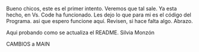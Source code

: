 Bueno chicos, este es el primer intento. Veremos que tal sale. Ya esta hecho, en Vs. Code ha funcionado. Les dejo lo que para mi es el código del Programa. asi que espero funcione aquí. Revisen, si hace falta algo. Abrazo. 



Aqui probando como se actualiza el README. Silvia Monzón

CAMBIOS a MAIN
